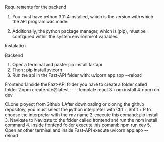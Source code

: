 Requirements for the backend
1. You must have python 3.11.4 installed, which is the version with which the API program was made.

2. Additionally, the python package manager, which is (pip), must be configured within the system environment variables.


Instalation

Backend
1. Open a terminal and paste: pip install fastapi
2. Then : pip install uvicorn
3. Run the api in the Fazt-API folder with: uvicorn app:app --reload

Frontend
1.Inside the Fazt-API folder you have to create a folder called folder
2.npm create vite@latest -- --template react
3. npm install
4. npm run dev

CLone proyect from Github
1.After downloading or cloning the github repository, you must select the python interpreter with Ctrl + Shfit + P to choose the interpreter with the env name
2. execute this comand: pip install
3. Navigate to Navigate to the folder called frontend and run the npm install command
4. Inside frontend folder execute this comand: npm run dev
5. Open an other terminal and inside Fast-API execute uvicorn app:app --reload



